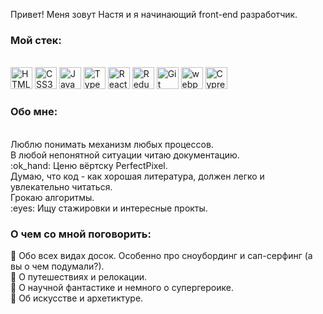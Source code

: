 Привет! Меня зовут Настя и я начинающий front-end разработчик.

### Мой стек: <br />
<br />
<a href="https://www.w3.org/TR/html5/" title="HTML5"><img src="https://github.com/get-icon/geticon/raw/master/icons/html-5.svg" alt="HTML5" width="35px" height="35px"></a>
<a href="https://www.w3.org/TR/CSS/" title="CSS3"><img src="https://github.com/get-icon/geticon/raw/master/icons/css-3.svg" alt="CSS3" width="35px" height="35px"></a>
<a href="https://developer.mozilla.org/en-US/docs/Web/JavaScript" title="JavaScript"><img src="https://github.com/get-icon/geticon/raw/master/icons/javascript.svg" alt="JavaScript" width="35px" height="35px"></a>
<a href="https://www.typescriptlang.org/" title="Typescript"><img src="https://github.com/get-icon/geticon/raw/master/icons/typescript-icon.svg" alt="Typescript" width="35px" height="35px"></a>
<a href="https://reactjs.org/" title="React"><img src="https://github.com/get-icon/geticon/raw/master/icons/react.svg" alt="React" width="35px" height="35px"></a>
<a href="https://redux.js.org/" title="Redux"><img src="https://github.com/get-icon/geticon/raw/master/icons/redux.svg" alt="Redux" width="35px" height="35px"></a>
<a href="https://git-scm.com/" title="Git"><img src="https://github.com/get-icon/geticon/raw/master/icons/git-icon.svg" alt="Git" width="35px" height="35px"></a>
<a href="https://webpack.js.org/" title="webpack"><img src="https://github.com/get-icon/geticon/raw/master/icons/webpack.svg" alt="webpack" width="35px" height="35px"></a>
<a href="https://www.cypress.io/" title="Cypress"><img src="https://github.com/get-icon/geticon/raw/master/icons/cypress.svg" alt="Cypress" width="35px" height="35px"></a>

### Обо мне: <br />
<br />
Люблю понимать механизм любых процессов. <br />
В любой непонятной ситуации читаю документацию. <br />
:ok_hand: Ценю вёртску PerfectPixel. <br />
Думаю, что код - как хорошая литература, должен легко и увлекательно читаться. <br />
Грокаю алгоритмы. <br />
:eyes: Ищу стажировки и интересные прокты. <br />

### О чем со мной поговорить:

:speech_balloon: Обо всех видах досок. Особенно про сноубординг и сап-серфинг (а вы о чем подумали?). <br />
:speech_balloon: О путешествиях и релокации. <br />
:speech_balloon: О научной фантастике и немного о супергероике. <br />
:speech_balloon: Об искусстве и архетиктуре. <br />
